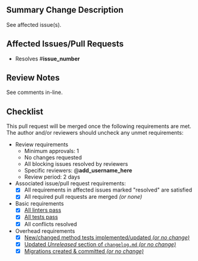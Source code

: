 <!-- markdownlint-disable-next-line first-line-heading -->
## Summary Change Description
<!-- Briefly describe the changes in this pull request (put details in the
developer section of the linked issue(s)). -->
See affected issue(s).

## Affected Issues/Pull Requests

- Resolves #__issue_number__
<!--
- Partially addresses #__issue_number__
- Merges into PR #__pull_request_number__
- Requires merge of PR #__pull_request_number__
-->

## Review Notes
<!--
For added context for reviewers, add comments to relevant lines of code.  Use
this space to describe any general areas of concern not linked to a specific
line of code that reviewers should pay particular attention to, e.g. please
make sure I have accounted for all possible inputs.
-->
See comments in-line.

## Checklist
<!--
If any of the checkbox requirements are not met, uncheck them and add an
explanation. E.g. Linting errors pre-date this PR.
-->
This pull request will be merged once the following requirements are met.  The
author and/or reviewers should uncheck any unmet requirements:

- Review requirements
  - Minimum approvals: 1 <!-- Edit as desired (e.g. based on complexity) -->
  - No changes requested
  - All blocking issues resolved by reviewers
  - Specific reviewers: @__add_username_here__
    <!--
    Require reviewers with specific expertise to be included among the minimum
    number of reviewers by tagging them.  Also please send them a message.
    -->
  - Review period: 2 days <!-- Edit as desired (e.g. based on complexity) -->
- Associated issue/pull request requirements:
  <!--
  Assert that all requirements in issues marked "resolved" are done and that
  all required pull requests are merged.  If any are not done, either edit or
  split the issue or explain the unmerged affected pull requests.
  -->
  - [x] All requirements in affected issues marked "resolved" are satisfied
  - [x] All required pull requests are merged *(or none)*
- Basic requirements
  <!--
  Uncheck items to acknowledge failures/conflicts you intend to address.
  Add an explanation if any won't be addressed before merge.
  -->
  - [x] [All linters pass](https://github.com/Princeton-LSI-ResearchComputing/tracebase/blob/main/CONTRIBUTING.md#linting)
  - [x] [All tests pass](https://github.com/Princeton-LSI-ResearchComputing/tracebase/blob/main/CONTRIBUTING.md#quality-control)
  - [x] All conflicts resolved
- Overhead requirements
  <!--
  These are additional requirements that are not directly associated with
  resolving the affected issue(s).
  -->
  - [x] [New/changed method tests implemented/updated *(or no change)*](https://github.com/Princeton-LSI-ResearchComputing/tracebase/blob/main/CONTRIBUTING.md#test-implementation)
  - [x] [Updated *Unreleased* section of `changelog.md` *(or no change)*](https://github.com/Princeton-LSI-ResearchComputing/tracebase/blob/main/changelog.md)
  - [x] [Migrations created & committed *(or no change)*](https://github.com/Princeton-LSI-ResearchComputing/tracebase/blob/main/CONTRIBUTING.md#migration-process)
